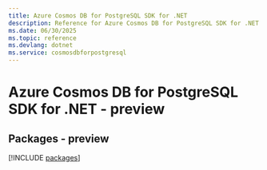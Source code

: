 ```yaml
---
title: Azure Cosmos DB for PostgreSQL SDK for .NET
description: Reference for Azure Cosmos DB for PostgreSQL SDK for .NET
ms.date: 06/30/2025
ms.topic: reference
ms.devlang: dotnet
ms.service: cosmosdbforpostgresql
---
```

# Azure Cosmos DB for PostgreSQL SDK for .NET - preview
## Packages - preview
[!INCLUDE [packages](cosmos-db-for-postgresql-index.md)]